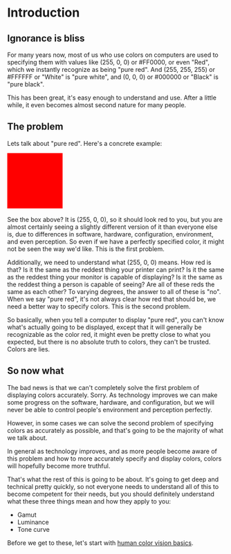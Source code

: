# Introduction

## Ignorance is bliss

For many years now, most of us who use colors on computers are used to specifying them with values
like (255, 0, 0) or #FF0000, or even "Red", which we instantly recognize as being "pure red". And
(255, 255, 255) or #FFFFFF or "White" is "pure white", and (0, 0, 0) or #000000 or "Black" is "pure
black".

This has been great, it's easy enough to understand and use. After a little while, it even becomes
almost second nature for many people.

## The problem

Lets talk about "pure red". Here's a concrete example:

![Red](/images/red.png)

See the box above? It is (255, 0, 0), so it should look red to you, but you are almost certainly
seeing a slightly different version of it than everyone else is, due to differences in software,
hardware, configuration, environment, and even perception. So even if we have a perfectly specified
color, it might not be seen the way we'd like. This is the first problem.

Additionally, we need to understand what (255, 0, 0) means. How red is that? Is it the same as the
reddest thing your printer can print? Is it the same as the reddest thing your monitor is capable of
displaying? Is it the same as the reddest thing a person is capable of seeing? Are all of these reds
the same as each other? To varying degrees, the answer to all of these is "no". When we say "pure
red", it's not always clear how red that should be, we need a better way to specify colors. This is
the second problem.

So basically, when you tell a computer to display "pure red", you can't know what's actually going
to be displayed, except that it will generally be recognizable as the color red, it might even be
pretty close to what you expected, but there is no absolute truth to colors, they can't be trusted.
Colors are lies.

## So now what

The bad news is that we can't completely solve the first problem of displaying colors accurately.
Sorry. As technology improves we can make some progress on the software, hardware, and
configuration, but we will never be able to control people's environment and perception perfectly.

However, in some cases we can solve the second problem of specifying colors as accurately as
possible, and that's going to be the majority of what we talk about.

In general as technology improves, and as more people become aware of this problem and how to more
accurately specify and display colors, colors will hopefully become more truthful.

That's what the rest of this is going to be about. It's going to get deep and technical pretty
quickly, so not everyone needs to understand all of this to become competent for their
needs, but you should definitely understand what these three things mean and how they apply to you:

* Gamut
* Luminance
* Tone curve

Before we get to these, let's start with [human color vision basics](/pages/ColorVision.md).